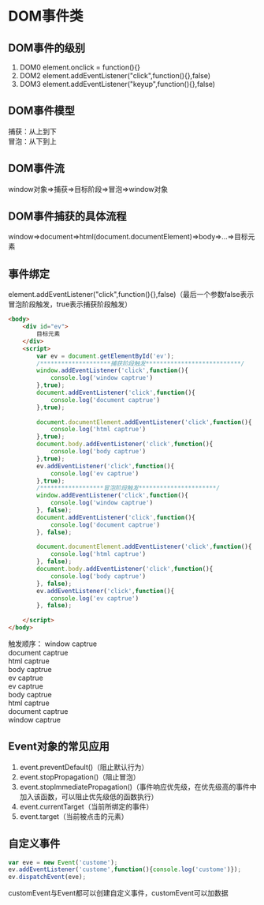 # DOM事件类
## DOM事件的级别
1. DOM0 element.onclick = function(){}<br>
2. DOM2 element.addEventListener("click",function(){},false)<br>
3. DOM3 element.addEventListener("keyup",function(){},false)
## DOM事件模型
捕获：从上到下<br>
冒泡：从下到上
## DOM事件流
window对象=>捕获=>目标阶段=>冒泡=>window对象
## DOM事件捕获的具体流程
window=>document=>html(document.documentElement)=>body=>...=>目标元素
## 事件绑定
element.addEventListener("click",function(){},false)（最后一个参数false表示冒泡阶段触发，true表示捕获阶段触发）
```html
<body>
    <div id="ev">
        目标元素
    </div>
    <script>
        var ev = document.getElementById('ev');
        /********************捕获阶段触发***************************/
        window.addEventListener('click',function(){
            console.log('window captrue')
        },true);
        document.addEventListener('click',function(){
            console.log('document captrue')
        },true);
     
        document.documentElement.addEventListener('click',function(){
            console.log('html captrue')
        },true);
        document.body.addEventListener('click',function(){
            console.log('body captrue')
        },true);
        ev.addEventListener('click',function(){
            console.log('ev captrue')
        },true);
        /******************冒泡阶段触发**********************/
        window.addEventListener('click',function(){
            console.log('window captrue')
        }, false);
        document.addEventListener('click',function(){
            console.log('document captrue')
        }, false);
     
        document.documentElement.addEventListener('click',function(){
            console.log('html captrue')
        }, false);
        document.body.addEventListener('click',function(){
            console.log('body captrue')
        }, false);
        ev.addEventListener('click',function(){
            console.log('ev captrue')
        }, false);
        
    </script>
</body>
```
触发顺序：
window captrue <br>
document captrue<br>
html captrue<br>
body captrue<br>
ev captrue<br>
ev captrue<br>
body captrue<br>
html captrue<br>
document captrue<br>
window captrue
## Event对象的常见应用
1. event.preventDefault()（阻止默认行为）<br>
2. event.stopPropagation()（阻止冒泡）<br>
3. event.stoplmmediatePropagation()（事件响应优先级，在优先级高的事件中加入该函数，可以阻止优先级低的函数执行）<br>
4. event.currentTarget（当前所绑定的事件）<br>
5. event.target（当前被点击的元素）
## 自定义事件
```js
var eve = new Event('custome');
ev.addEventListener('custome',function(){console.log('custome')});
ev.dispatchEvent(eve);
```
customEvent与Event都可以创建自定义事件，customEvent可以加数据
